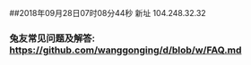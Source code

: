 ##2018年09月28日07时08分44秒 新址 104.248.32.32
### 兔友常见问题及解答: https://github.com/wanggonging/d/blob/w/FAQ.md
